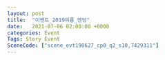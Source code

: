 ```yaml
---
layout: post
title:  "이벤트_2019여름_엔딩"
date:   2021-07-06 02:00:00 +0000
categories: Event
Tags: Story Event
SceneCode: ["scene_evt190627_cp0_q2_s10,7429311"]
---
```


